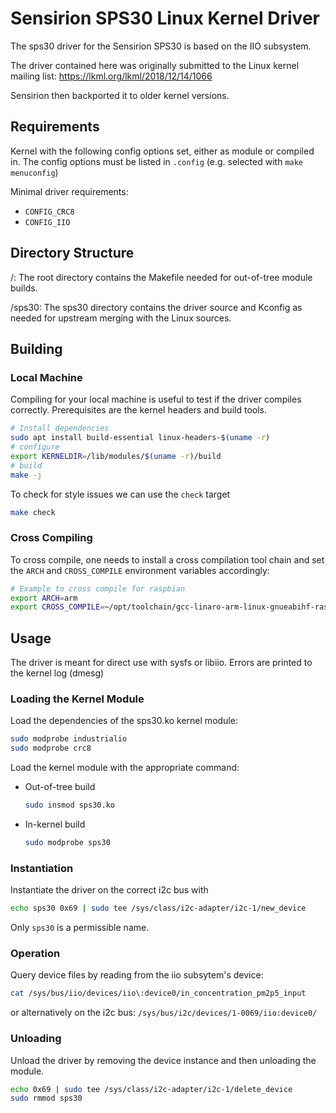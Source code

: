 # Sensirion SPS30 Linux Kernel Driver

The sps30 driver for the Sensirion SPS30 is based on the IIO subsystem.

The driver contained here was originally submitted to the Linux kernel mailing
list: https://lkml.org/lkml/2018/12/14/1066

Sensirion then backported it to older kernel versions.

## Requirements
Kernel with the following config options set, either as module or compiled in.
The config options must be listed in `.config` (e.g. selected with
`make menuconfig`)

Minimal driver requirements:

* `CONFIG_CRC8`
* `CONFIG_IIO`

## Directory Structure
/:      The root directory contains the Makefile needed for out-of-tree
        module builds.

/sps30: The sps30 directory contains the driver source and Kconfig as needed
        for upstream merging with the Linux sources.

## Building

### Local Machine

Compiling for your local machine is useful to test if the driver compiles
correctly. Prerequisites are the kernel headers and build tools.

```bash
# Install dependencies
sudo apt install build-essential linux-headers-$(uname -r)
# configure
export KERNELDIR=/lib/modules/$(uname -r)/build
# build
make -j
```
To check for style issues we can use the `check` target

```bash
make check
```

### Cross Compiling

To cross compile, one needs to install a cross compilation tool chain and set
the `ARCH` and `CROSS_COMPILE` environment variables accordingly:

```bash
# Example to cross compile for raspbian
export ARCH=arm
export CROSS_COMPILE=~/opt/toolchain/gcc-linaro-arm-linux-gnueabihf-raspbian-x64/bin/arm-linux-gnueabihf-
```

## Usage
The driver is meant for direct use with sysfs or libiio.
Errors are printed to the kernel log (dmesg)

### Loading the Kernel Module
Load the dependencies of the sps30.ko kernel module:

```bash
sudo modprobe industrialio
sudo modprobe crc8
```

Load the kernel module with the appropriate command:

* Out-of-tree build

  ```bash
  sudo insmod sps30.ko
  ```

* In-kernel build

  ```bash
  sudo modprobe sps30
  ```

### Instantiation
Instantiate the driver on the correct i2c bus with

```bash
echo sps30 0x69 | sudo tee /sys/class/i2c-adapter/i2c-1/new_device
```

Only `sps30` is a permissible name.

### Operation
Query device files by reading from the iio subsytem's device:

```bash
cat /sys/bus/iio/devices/iio\:device0/in_concentration_pm2p5_input
```

or alternatively on the i2c bus: `/sys/bus/i2c/devices/1-0069/iio:device0/`

### Unloading
Unload the driver by removing the device instance and then unloading the module.

```bash
echo 0x69 | sudo tee /sys/class/i2c-adapter/i2c-1/delete_device
sudo rmmod sps30
```

